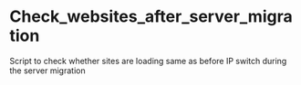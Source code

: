 # Check_websites_after_server_migration
Script to check whether sites are loading same as before IP switch during the server migration
